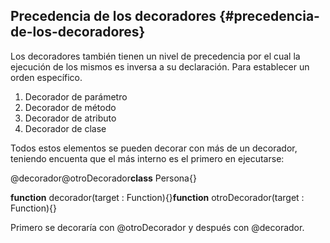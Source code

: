 ## Precedencia de los decoradores {#precedencia-de-los-decoradores}

Los decoradores también tienen un nivel de precedencia por el cual la ejecución de los mismos es inversa a su declaración. Para establecer un orden específico.

1.  Decorador de parámetro
2.  Decorador de método
3.  Decorador de atributo
4.  Decorador de clase

Todos estos elementos se pueden decorar con más de un decorador, teniendo encuenta que el más interno es el primero en ejecutarse:

@decorador@otroDecorador**class** Persona{}

**function** decorador(target : Function){}**function** otroDecorador(target : Function){}

Primero se decoraría con @otroDecorador y después con @decorador.